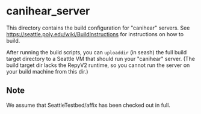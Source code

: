 # canihear_server

This directory contains the build configuration for "canihear" servers. 
See https://seattle.poly.edu/wiki/BuildInstructions for instructions 
on how to build.

After running the build scripts, you can `uploaddir` (in seash) the full 
build target directory to a Seattle VM that should run your "canihear" 
server. (The build target dir lacks the RepyV2 runtime, so you cannot 
run the server on your build machine from this dir.)


## Note

We assume that SeattleTestbed/affix has been checked out in full.

